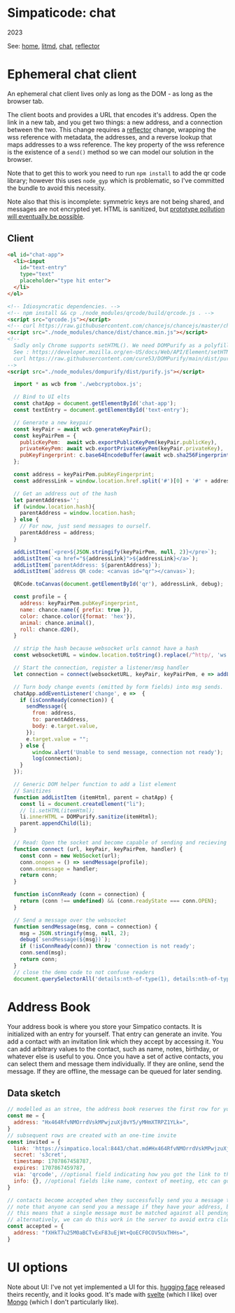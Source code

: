 # Simpaticode: chat
2023

See:
[home](/),
[litmd](/lit.md),
[chat](/chat.md),
[reflector](/reflector.md)

# Ephemeral chat client
An ephemeral chat client lives only as long as the DOM - as long as the browser tab.

The client boots and provides a URL that encodes it's address.
Open the link in a new tab, and you get two things: a new address, and a connection between the two.
This change requires a [reflector](reflector) change, wrapping the wss reference with metadata, the addresses,
and a reverse lookup that maps addresses to a wss reference.
The key property of the wss reference is the existence of a `send()` method so we can model our solution in the browser.

Note that to get this to work you need to run `npm install` to add the qr code library; however this uses `node_gyp` which is problematic, so I've committed the bundle to avoid this necessity.

Note also that this is incomplete: symmetric keys are not being shared, and messages are not encrypted yet.
HTML is sanitized, but [prototype pollution will eventually be possible](https://portswigger.net/daily-swig/google-engineers-plot-to-mitigate-prototype-pollution).

## Client

```html
<ol id="chat-app">
  <li><input
    id="text-entry"
    type="text"
    placeholder="type hit enter">
  </li>
</ol>

<!-- Idiosyncratic dependencies. -->
<!-- npm install && cp ./node_modules/qrcode/build/qrcode.js . -->
<script src="qrcode.js"></script>
<!-- curl https://raw.githubusercontent.com/chancejs/chancejs/master/chance.js > chance.js -->
<script src="./node_modules/chance/dist/chance.min.js"></script>
<!--
  Sadly only Chrome supports setHTML(). We need DOMPurify as a polyfill
  See : https://developer.mozilla.org/en-US/docs/Web/API/Element/setHTML
  curl https://raw.githubusercontent.com/cure53/DOMPurify/main/dist/purify.min.js > purify.min.js
-->
<script src="./node_modules/dompurify/dist/purify.js"></script>
```

```js
  import * as wcb from './webcryptobox.js';

  // Bind to UI elts
  const chatApp = document.getElementById('chat-app');
  const textEntry = document.getElementById('text-entry');

  // Generate a new keypair
  const keyPair = await wcb.generateKeyPair();
  const keyPairPem = {
    publicKeyPem:  await wcb.exportPublicKeyPem(keyPair.publicKey),
    privateKeyPem: await wcb.exportPrivateKeyPem(keyPair.privateKey),
    pubKeyFingerprint: c.base64EncodeBuffer(await wcb.sha256Fingerprint(keyPair.publicKey)),
  };

  const address = keyPairPem.pubKeyFingerprint;
  const addressLink = window.location.href.split('#')[0] + '#' + address;

  // Get an address out of the hash
  let parentAddress='';
  if (window.location.hash){
    parentAddress = window.location.hash;
  } else {
    // For now, just send messages to ourself.
    parentAddress = address;
  }

  addListItem(`<pre>${JSON.stringify(keyPairPem, null, 2)}</pre>`);
  addListItem(`<a href="${addressLink}">${addressLink}</a>`);
  addListItem(`parentAddress: ${parentAddress}`);
  addListItem(`address QR code: <canvas id="qr"></canvas>`);

  QRCode.toCanvas(document.getElementById('qr'), addressLink, debug);

  const profile = {
    address: keyPairPem.pubKeyFingerprint,
    name: chance.name({ prefix: true }),
    color: chance.color({format: 'hex'}),
    animal: chance.animal(),
    roll: chance.d20(),
  }

  // strip the hash because websocket urls cannot have a hash
  const websocketURL = window.location.toString().replace(/^http/, 'ws').split('#')[0];

  // Start the connection, register a listener/msg handler
  let connection = connect(websocketURL, keyPair, keyPairPem, e => addListItem(`<pre>${e.data}</pre>`));

  // Turn body change events (emitted by form fields) into msg sends.
  chatApp.addEventListener('change', e =>  {
    if (isConnReady(connection)) {
      sendMessage({
        from: address,
        to: parentAddress,
        body: e.target.value,
      });
      e.target.value = "";
    } else {
        window.alert('Unable to send message, connection not ready');
        log(connection);
    }
  });

  // Generic DOM helper function to add a list element
  // Sanitizes
  function addListItem (itemHtml, parent = chatApp) {
    const li = document.createElement("li");
    // li.setHTML(itemHtml);
    li.innerHTML = DOMPurify.sanitize(itemHtml);
    parent.appendChild(li);
  }

  // Read: Open the socket and become capable of sending and recieving messages
  function connect (url, keyPair, keyPairPem, handler) {
    const conn = new WebSocket(url);
    conn.onopen = () => sendMessage(profile);
    conn.onmessage = handler;
    return conn;
  }

  function isConnReady (conn = connection) {
    return (conn !== undefined) && (conn.readyState === conn.OPEN);
  }

  // Send a message over the websocket
  function sendMessage(msg, conn = connection) {
    msg = JSON.stringify(msg, null, 2);
    debug(`sendMessage(${msg})`);
    if (!isConnReady(conn)) throw 'connection is not ready';
    conn.send(msg);
    return conn;
  }
  // close the demo code to not confuse readers
  document.querySelectorAll('details:nth-of-type(1), details:nth-of-type(2)').forEach(detail => detail.removeAttribute('open'));
```

# Address Book
Your address book is where you store your Simpatico contacts.
It is initialized with an entry for yourself.
That entry can generate an invite.
You add a contact with an invitation link which they accept by accessing it.
You can add arbitrary values to the contact, such as name, notes, birthday, or whatever else is useful to you.
Once you have a set of active contacts, you can select them and message them individually.
If they are online, send the message.
If they are offline, the message can be queued for later sending.

## Data sketch
```js
// modelled as an stree, the address book reserves the first row for yourself
const me = {
  address: "Hx464RfvNMOrrdVskMPwjzuXj8vY5/yMHmXTRPZ1YLk=",
}
// subsequent rows are created with an one-time invite
const invited = {
  link: 'https://simpatico.local:8443/chat.md#Hx464RfvNMOrrdVskMPwjzuXj8vY5/yMHmXTRPZ1YLk=,s3cret',
  secret: 's3cret',
  timestamp: 1707867458787,
  expires: 1707867459787,
  via: 'qrcode', //optional field indicating how you got the link to them, qrcode, sms, signal, email, etc.
  info: {}, //optional fields like name, context of meeting, etc can go here.
}

// contacts become accepted when they successfully send you a message that encrypts the secret with their private key and your public key
// note that anyone can send you a message if they have your address, but the message is dropped if not valid.
// this means that a single message must be matched against all pending invites.
// alternatively, we can do this work in the server to avoid extra client work, at the cost of reducing the flexibility of the client.
const accepted = {
  address: "fXHkT7u25M0aBCTvExF83uEjWt+QoECF0COV5UxTHHs=",
}
```




# UI options
Note about UI: I've not yet implemented a UI for this.
[hugging face](https://github.com/huggingface/chat-ui) released theirs recently, and it looks good.
It's made with [svelte](https://svelte.dev/) (which I like) over [Mongo](https://www.mongodb.com/) (which I don't particularly like).
